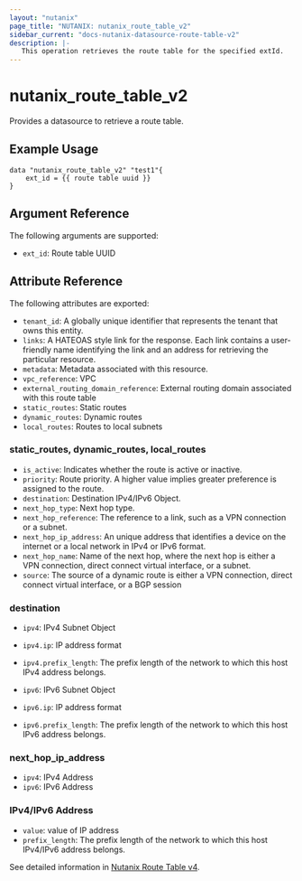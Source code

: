 ```yaml
---
layout: "nutanix"
page_title: "NUTANIX: nutanix_route_table_v2"
sidebar_current: "docs-nutanix-datasource-route-table-v2"
description: |-
   This operation retrieves the route table for the specified extId.
---
```


# nutanix_route_table_v2

Provides a datasource to retrieve a route table.

## Example Usage

```hcl
data "nutanix_route_table_v2" "test1"{
    ext_id = {{ route table uuid }}
}

```

## Argument Reference

The following arguments are supported:

* `ext_id`: Route table UUID

## Attribute Reference

The following attributes are exported:

* `tenant_id`: A globally unique identifier that represents the tenant that owns this entity. 
* `links`: A HATEOAS style link for the response. Each link contains a user-friendly name identifying the link and an address for retrieving the particular resource.
* `metadata`: Metadata associated with this resource.
* `vpc_reference`: VPC
* `external_routing_domain_reference`: External routing domain associated with this route table
* `static_routes`: Static routes
* `dynamic_routes`: Dynamic routes
* `local_routes`: Routes to local subnets


### static_routes, dynamic_routes, local_routes
* `is_active`: Indicates whether the route is active or inactive.
* `priority`: Route priority. A higher value implies greater preference is assigned to the route.
* `destination`: Destination IPv4/IPv6 Object. 
* `next_hop_type`: Next hop type.
* `next_hop_reference`: The reference to a link, such as a VPN connection or a subnet. 
* `next_hop_ip_address`: An unique address that identifies a device on the internet or a local network in IPv4 or IPv6 format.
* `next_hop_name`: Name of the next hop, where the next hop is either a VPN connection, direct connect virtual interface, or a subnet.
* `source`: The source of a dynamic route is either a VPN connection, direct connect virtual interface, or a BGP session


### destination
* `ipv4`: IPv4 Subnet Object
* `ipv4.ip`: IP address format
* `ipv4.prefix_length`: The prefix length of the network to which this host IPv4 address belongs.

* `ipv6`: IPv6 Subnet Object
* `ipv6.ip`: IP address format
* `ipv6.prefix_length`: The prefix length of the network to which this host IPv6 address belongs.


### next_hop_ip_address
* `ipv4`: IPv4 Address
* `ipv6`: IPv6 Address


### IPv4/IPv6 Address
* `value`: value of IP address
* `prefix_length`: The prefix length of the network to which this host IPv4/IPv6 address belongs.


See detailed information in [Nutanix Route Table v4](https://developers.nutanix.com/api-reference?namespace=networking&version=v4.0).